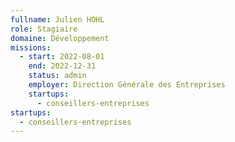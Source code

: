 ```yaml
---
fullname: Julien HOHL
role: Stagiaire
domaine: Développement
missions:
  - start: 2022-08-01
    end: 2022-12-31
    status: admin
    employer: Direction Générale des Entreprises
    startups:
      - conseillers-entreprises
startups:
  - conseillers-entreprises
---
```

